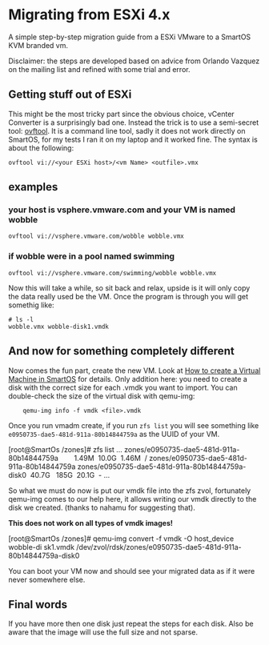 
# Migrating from ESXi 4.x

A simple step-by-step migration guide from a ESXi VMware to a SmartOS
KVM branded vm.

Disclaimer: the steps are developed based on advice from Orlando Vazquez
on the mailing list and refined with some trial and error.

## Getting stuff out of ESXi

This might be the most tricky part since the obvious choice, vCenter
Converter is a surprisingly bad one. Instead the trick is to use a
semi-secret tool:
[ovftool](http://communities.vmware.com/community/vmtn/server/vsphere/automationtools/ovf).
It is a command line tool, sadly it does not work directly on SmartOS,
for my tests I ran it on my laptop and it worked fine. The syntax is
about the following:

    ovftool vi://<your ESXi host>/<vm Name> <outfile>.vmx

## examples

### your host is vsphere.vmware.com and your VM is named wobble

    ovftool vi://vsphere.vmware.com/wobble wobble.vmx

### if wobble were in a pool named swimming

    ovftool vi://vsphere.vmware.com/swimming/wobble wobble.vmx

Now this will take a while, so sit back and relax, upside is it will
only copy the data really used be the VM. Once the program is through
you will get somethig like:

    # ls -l
    wobble.vmx wobble-disk1.vmdk

## And now for something completely different

Now comes the fun part, create the new VM. Look at
[How to create a Virtual Machine in SmartOS][create-vm]
for details. Only addition here: you need to create a disk with the
correct size for each .vmdk you want to import. You can double-check the
size of the virtual disk with qemu-img:

[create-vm]: how-to-create-a-virtual-machine-in-smartos.md

        qemu-img info -f vmdk <file>.vmdk

Once you run vmadm create, if you run `zfs list`  you will see something like
 `e0950735-dae5-481d-911a-80b14844759a` as the UUID of your VM.

   [root@SmartOs /zones]# zfs list
   ...
   zones/e0950735-dae5-481d-911a-80b14844759a        1.49M  10.0G  1.46M  /
   zones/e0950735-dae5-481d-911a-80b14844759a
   zones/e0950735-dae5-481d-911a-80b14844759a-disk0  40.7G   185G  20.1G  -
   ...

So what we must do now is put our vmdk file into the zfs zvol,
fortunately qemu-img comes to our help here, it allows writing our vmdk
directly to the disk we created. (thanks to nahamu for suggesting that).

**This does not work on all types of vmdk images!**

   [root@SmartOs /zones]# qemu-img convert -f vmdk -O host_device wobble-di
   sk1.vmdk /dev/zvol/rdsk/zones/e0950735-dae5-481d-911a-80b14844759a-disk0

You can boot your VM now and should see your migrated data as if it were
never somewhere else.

## Final words

If you have more then one disk just repeat the steps for each disk. Also
be aware that the image will use the full size and not sparse.
